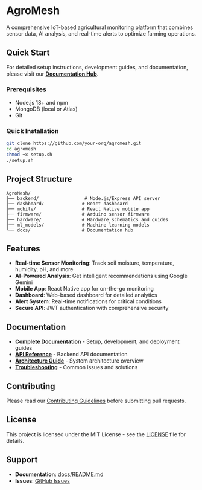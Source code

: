 
# AgroMesh

A comprehensive IoT-based agricultural monitoring platform that combines sensor data, AI analysis, and real-time alerts to optimize farming operations.

## Quick Start

For detailed setup instructions, development guides, and documentation, please visit our **[Documentation Hub](docs/README.md)**.

### Prerequisites
- Node.js 18+ and npm
- MongoDB (local or Atlas)
- Git

### Quick Installation
```bash
git clone https://github.com/your-org/agromesh.git
cd agromesh
chmod +x setup.sh
./setup.sh
```

## Project Structure

```
AgroMesh/
├── backend/                 # Node.js/Express API server
├── dashboard/              # React dashboard
├── mobile/                 # React Native mobile app
├── firmware/               # Arduino sensor firmware
├── hardware/               # Hardware schematics and guides
├── ml_models/              # Machine learning models
└── docs/                   # Documentation hub
```

## Features

- **Real-time Sensor Monitoring**: Track soil moisture, temperature, humidity, pH, and more
- **AI-Powered Analysis**: Get intelligent recommendations using Google Gemini
- **Mobile App**: React Native app for on-the-go monitoring
- **Dashboard**: Web-based dashboard for detailed analytics
- **Alert System**: Real-time notifications for critical conditions
- **Secure API**: JWT authentication with comprehensive security

## Documentation

- **[Complete Documentation](docs/README.md)** - Setup, development, and deployment guides
- **[API Reference](docs/api-reference.md)** - Backend API documentation
- **[Architecture Guide](docs/architecture.md)** - System architecture overview
- **[Troubleshooting](docs/troubleshooting.md)** - Common issues and solutions

## Contributing

Please read our [Contributing Guidelines](docs/README.md#contributing) before submitting pull requests.

## License

This project is licensed under the MIT License - see the [LICENSE](LICENSE) file for details.

## Support

- **Documentation**: [docs/README.md](docs/README.md)
- **Issues**: [GitHub Issues](https://github.com/Jsackitey1/AgroMesh/issues)

